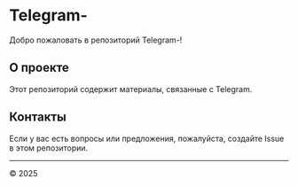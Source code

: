 # Telegram-

Добро пожаловать в репозиторий Telegram-!

## О проекте

Этот репозиторий содержит материалы, связанные с Telegram.

## Контакты

Если у вас есть вопросы или предложения, пожалуйста, создайте Issue в этом репозитории.

---
© 2025

